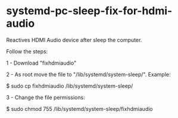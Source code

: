 # systemd-pc-sleep-fix-for-hdmi-audio
Reactives HDMI Audio device after sleep the computer.

Follow the steps:

1 - Download "fixhdmiaudio"

2 - As root move the file to "/lib/systemd/system-sleep/". Example:

$ sudo cp fixhdmiaudio /lib/systemd/system-sleep/

3 - Change the file permissions:

$ sudo chmod 755 /lib/systemd/system-sleep/fixhdmiaudio
